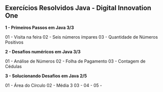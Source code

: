 ## Exercícios Resolvidos Java - Digital Innovation One

**1 - Primeiros Passos em Java 3/3** 


  01 - Visita na feira
  02 - Seis números ímpares
  03 - Quantidade de Números Positivos

  **2 - Desafios numéricos em Java 3/3**

  01 - Análise de Números
  02 - Folha de Pagamento
  03 - Contagem de Cédulas

 **3 - Solucionando Desafios em Java 2/5** 


01 - Área do Círculo
02 - Média 3
03 - 
04 - 
05 -